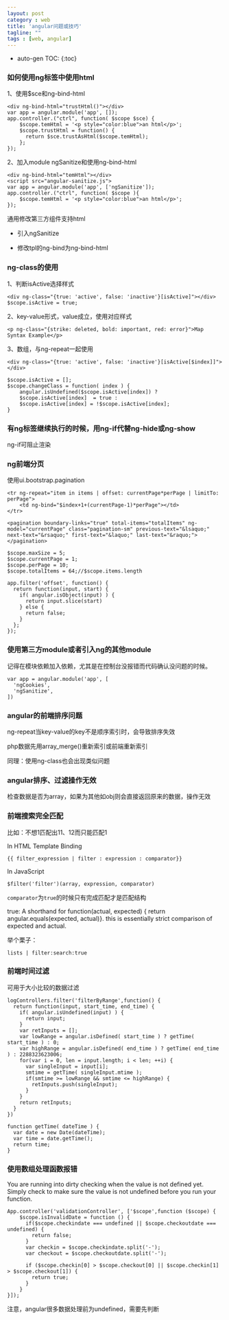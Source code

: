 ```yaml
---
layout: post
category : web
title: 'angular问题或技巧'
tagline: ""
tags : [web, angular]
---
```


* auto-gen TOC:
{:toc}

### 如何使用ng标签中使用html

1、使用$sce和ng-bind-html

	<div ng-bind-html="trustHtml()"></div>
	var app = angular.module('app', []);
	app.controller.("ctrl", function( $scope $sce) {
	    $scope.temHtml = '<p style="color:blue">an html</p>';
	    $scope.trustHtml = function() {
	      return $sce.trustAsHtml($scope.temHtml);
	    };
	});

<!--break-->

2、加入module ngSanitize和使用ng-bind-html

	<div ng-bind-html="temHtml"></div>
	<script src="angular-sanitize.js">
	var app = angular.module('app', ['ngSanitize']);
	app.controller.("ctrl", function( $scope ){
		$scope.temHtml = '<p style="color:blue">an html</p>';
	});
	

通用修改第三方组件支持html

- 引入ngSanitize

- 修改tpl的ng-bind为ng-bind-html

###  ng-class的使用

1、判断isActive选择样式

	<div ng-class="{true: 'active', false: 'inactive'}[isActive]"></div>
	$scope.isActive = true;

2、key-value形式，value成立，使用对应样式		

	<p ng-class="{strike: deleted, bold: important, red: error}">Map Syntax Example</p> 

3、数组，与ng-repeat一起使用
	
	<div ng-class="{true: 'active', false: 'inactive'}[isActive[$index]]"></div>

	$scope.isActive = [];
	$scope.changeClass = function( index ) {
		angular.isUndefined($scope.isActive[index]) ? 
		$scope.isActive[index]  = true :
		$scope.isActive[index] = !$scope.isActive[index];	
	}

### 有ng标签继续执行的时候，用ng-if代替ng-hide或ng-show

ng-if可阻止渲染

### ng前端分页

使用ui.bootstrap.pagination

	<tr ng-repeat="item in items | offset: currentPage*perPage | limitTo: perPage">
		<td ng-bind="$index+1+(currentPage-1)*perPage"></td>
	</tr>

	<pagination boundary-links="true" total-items="totalItems" ng-model="currentPage" class="pagination-sm" previous-text="&lsaquo;" next-text="&rsaquo;" first-text="&laquo;" last-text="&raquo;"></pagination>

	$scope.maxSize = 5;
  	$scope.currentPage = 1;
  	$scope.perPage = 10;
  	$scope.totalItems = 64;//$scope.items.length

    app.filter('offset', function() { 
	  return function(input, start) {
	    if( angular.isObject(input) ) {
	      return input.slice(start)
	    } else {
	      return false;
	    }
	  };
	});

### 使用第三方module或者引入ng的其他module

记得在模块依赖加入依赖，尤其是在控制台没报错而代码确认没问题的时候。

	var app = angular.module('app', [
	  'ngCookies',
	  'ngSanitize',
	])

### angular的前端排序问题

ng-repeat当key-value的key不是顺序索引时，会导致排序失效

php数据先用array_merge()重新索引或前端重新索引

同理：使用ng-class也会出现类似问题

### angular排序、过滤操作无效

检查数据是否为array，如果为其他如obj则会直接返回原来的数据，操作无效

### 前端搜索完全匹配

比如：不想1匹配出11、12而只能匹配1

In HTML Template Binding

	{{ filter_expression | filter : expression : comparator}}

In JavaScript

	$filter('filter')(array, expression, comparator)

`comparator`为`true`的时候只有完成匹配才是匹配结构

true: A shorthand for function(actual, expected) { return angular.equals(expected, actual)}. this is essentially strict comparison of expected and actual.

举个栗子：

	lists | filter:search:true

### 前端时间过滤

可用于大小比较的数据过滤

	logControllers.filter('filterByRange',function() {
	  return function(input, start_time, end_time) {
	    if( angular.isUndefined(input) ) {
	      return input;
	    }
	    var retInputs = [];
	    var lowRange = angular.isDefined( start_time ) ? getTime( start_time ) : 0;
	    var highRange = angular.isDefined( end_time ) ? getTime( end_time ) : 2288323623006;
	    for(var i = 0, len = input.length; i < len; ++i) {
	      var singleInput = input[i];
	      smtime = getTime( singleInput.mtime );
	      if(smtime >= lowRange && smtime <= highRange) {
	        retInputs.push(singleInput);
	      }
	    }
	    return retInputs;
	  }
	})

	function getTime( dateTime ) {
	  var date = new Date(dateTime);
	  var time = date.getTime();
	  return time;
	}

### 使用数组处理函数报错

You are running into dirty checking when the value is not defined yet. Simply check to make sure the value is not undefined before you run your function.

	App.controller('validationController', ['$scope',function ($scope) {
	    $scope.isInvalidDate = function () {
	      if($scope.checkindate === undefined || $scope.checkoutdate === undefined) {
	        return false;
	      }
	      var checkin = $scope.checkindate.split('-');
	      var checkout = $scope.checkoutdate.split('-');

	      if ($scope.checkin[0] > $scope.checkout[0] || $scope.checkin[1] > $scope.checkout[1]) {
	        return true;
	      }
	    }
	}]);

注意，angular很多数据处理前为undefined，需要先判断

